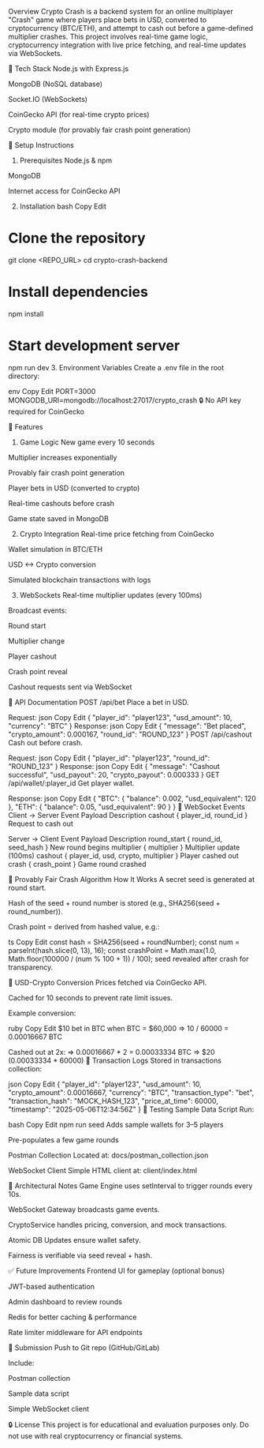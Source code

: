 Overview
Crypto Crash is a backend system for an online multiplayer "Crash" game where players place bets in USD, converted to cryptocurrency (BTC/ETH), and attempt to cash out before a game-defined multiplier crashes. This project involves real-time game logic, cryptocurrency integration with live price fetching, and real-time updates via WebSockets.

🧩 Tech Stack
Node.js with Express.js

MongoDB (NoSQL database)

Socket.IO (WebSockets)

CoinGecko API (for real-time crypto prices)

Crypto module (for provably fair crash point generation)

🚀 Setup Instructions
1. Prerequisites
Node.js & npm

MongoDB

Internet access for CoinGecko API

2. Installation
bash
Copy
Edit
# Clone the repository
git clone <REPO_URL>
cd crypto-crash-backend

# Install dependencies
npm install

# Start development server
npm run dev
3. Environment Variables
Create a .env file in the root directory:

env
Copy
Edit
PORT=3000
MONGODB_URI=mongodb://localhost:27017/crypto_crash
🔒 No API key required for CoinGecko

🔧 Features
1. Game Logic
New game every 10 seconds

Multiplier increases exponentially

Provably fair crash point generation

Player bets in USD (converted to crypto)

Real-time cashouts before crash

Game state saved in MongoDB

2. Crypto Integration
Real-time price fetching from CoinGecko

Wallet simulation in BTC/ETH

USD <-> Crypto conversion

Simulated blockchain transactions with logs

3. WebSockets
Real-time multiplier updates (every 100ms)

Broadcast events:

Round start

Multiplier change

Player cashout

Crash point reveal

Cashout requests sent via WebSocket

🧮 API Documentation
POST /api/bet
Place a bet in USD.

Request:
json
Copy
Edit
{
  "player_id": "player123",
  "usd_amount": 10,
  "currency": "BTC"
}
Response:
json
Copy
Edit
{
  "message": "Bet placed",
  "crypto_amount": 0.000167,
  "round_id": "ROUND_123"
}
POST /api/cashout
Cash out before crash.

Request:
json
Copy
Edit
{
  "player_id": "player123",
  "round_id": "ROUND_123"
}
Response:
json
Copy
Edit
{
  "message": "Cashout successful",
  "usd_payout": 20,
  "crypto_payout": 0.000333
}
GET /api/wallet/:player_id
Get player wallet.

Response:
json
Copy
Edit
{
  "BTC": {
    "balance": 0.002,
    "usd_equivalent": 120
  },
  "ETH": {
    "balance": 0.05,
    "usd_equivalent": 90
  }
}
🔌 WebSocket Events
Client → Server
Event	Payload	Description
cashout	{ player_id, round_id }	Request to cash out

Server → Client
Event	Payload	Description
round_start	{ round_id, seed_hash }	New round begins
multiplier	{ multiplier }	Multiplier update (100ms)
cashout	{ player_id, usd, crypto, multiplier }	Player cashed out
crash	{ crash_point }	Game round crashed

🔐 Provably Fair Crash Algorithm
How It Works
A secret seed is generated at round start.

Hash of the seed + round number is stored (e.g., SHA256(seed + round_number)).

Crash point = derived from hashed value, e.g.:

ts
Copy
Edit
const hash = SHA256(seed + roundNumber);
const num = parseInt(hash.slice(0, 13), 16);
const crashPoint = Math.max(1.0, Math.floor(100000 / (num % 100 + 1)) / 100);
seed revealed after crash for transparency.

💸 USD-Crypto Conversion
Prices fetched via CoinGecko API.

Cached for 10 seconds to prevent rate limit issues.

Example conversion:

ruby
Copy
Edit
$10 bet in BTC when BTC = $60,000
=> 10 / 60000 = 0.00016667 BTC

Cashed out at 2x:
=> 0.00016667 * 2 = 0.00033334 BTC
=> $20 (0.00033334 * 60000)
🧾 Transaction Logs
Stored in transactions collection:

json
Copy
Edit
{
  "player_id": "player123",
  "usd_amount": 10,
  "crypto_amount": 0.00016667,
  "currency": "BTC",
  "transaction_type": "bet",
  "transaction_hash": "MOCK_HASH_123",
  "price_at_time": 60000,
  "timestamp": "2025-05-06T12:34:56Z"
}
🧪 Testing
Sample Data Script
Run:

bash
Copy
Edit
npm run seed
Adds sample wallets for 3–5 players

Pre-populates a few game rounds

Postman Collection
Located at: docs/postman_collection.json

WebSocket Client
Simple HTML client at: client/index.html

🧠 Architectural Notes
Game Engine uses setInterval to trigger rounds every 10s.

WebSocket Gateway broadcasts game events.

CryptoService handles pricing, conversion, and mock transactions.

Atomic DB Updates ensure wallet safety.

Fairness is verifiable via seed reveal + hash.

✅ Future Improvements
Frontend UI for gameplay (optional bonus)

JWT-based authentication

Admin dashboard to review rounds

Redis for better caching & performance

Rate limiter middleware for API endpoints

📎 Submission
Push to Git repo (GitHub/GitLab)

Include:

Postman collection

Sample data script

Simple WebSocket client

🔒 License
This project is for educational and evaluation purposes only. Do not use with real cryptocurrency or financial systems.

